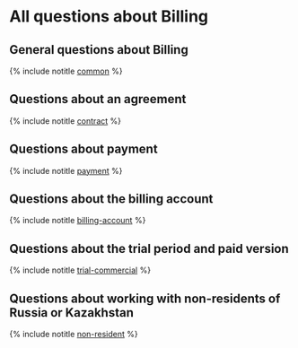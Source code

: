 # All questions about Billing

## General questions about Billing

{% include notitle [common](common.md) %}

## Questions about an agreement

{% include notitle [contract](contract.md) %}

## Questions about payment

{% include notitle [payment](payment.md) %}

## Questions about the billing account

{% include notitle [billing-account](billing-account.md) %}

## Questions about the trial period and paid version

{% include notitle [trial-commercial](trial-commercial.md) %}

## Questions about working with non-residents of Russia or Kazakhstan

{% include notitle [non-resident](non-resident.md) %}